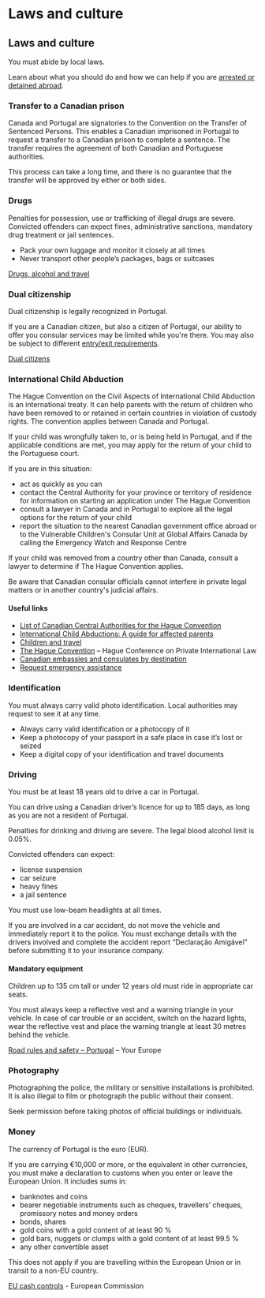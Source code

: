 # Laws and culture

## Laws and culture

You must abide by local laws.

Learn about what you should do and how we can help if you are [arrested or detained abroad](http://travel.gc.ca/assistance/emergency-info/arrest-detention).

### Transfer to a Canadian prison

Canada and Portugal are signatories to the Convention on the Transfer of Sentenced Persons. This enables a Canadian imprisoned in Portugal to request a transfer to a Canadian prison to complete a sentence. The transfer requires the agreement of both Canadian and Portuguese authorities.

This process can take a long time, and there is no guarantee that the transfer will be approved by either or both sides.

### Drugs

Penalties for possession, use or trafficking of illegal drugs are severe. Convicted offenders can expect fines, administrative sanctions, mandatory drug treatment or jail sentences.

* Pack your own luggage and monitor it closely at all times
* Never transport other people’s packages, bags or suitcases

[Drugs, alcohol and travel](https://travel.gc.ca/travelling/health-safety/drugs)

### Dual citizenship

Dual citizenship is legally recognized in Portugal.

If you are a Canadian citizen, but also a citizen of Portugal, our ability to offer you consular services may be limited while you're there. You may also be subject to different [entry/exit requirements](#entryexit).

[Dual citizens](http://travel.gc.ca/travelling/documents/dual-citizenship)

### International Child Abduction

The Hague Convention on the Civil Aspects of International Child Abduction is an international treaty. It can help parents with the return of children who have been removed to or retained in certain countries in violation of custody rights. The convention applies between Canada and Portugal.

If your child was wrongfully taken to, or is being held in Portugal, and if the applicable conditions are met, you may apply for the return of your child to the Portuguese court.

If you are in this situation:

* act as quickly as you can
* contact the Central Authority for your province or territory of residence for information on starting an application under The Hague Convention
* consult a lawyer in Canada and in Portugal to explore all the legal options for the return of your child
* report the situation to the nearest Canadian government office abroad or to the Vulnerable Children's Consular Unit at Global Affairs Canada by calling the Emergency Watch and Response Centre

If your child was removed from a country other than Canada, consult a lawyer to determine if The Hague Convention applies.

Be aware that Canadian consular officials cannot interfere in private legal matters or in another country's judicial affairs.

#### Useful links

* [List of Canadian Central Authorities for the Hague Convention](https://www.hcch.net/en/states/authorities/details3/?aid=75)
* [International Child Abductions: A guide for affected parents](https://travel.gc.ca/travelling/publications/international-child-abductions)
* [Children and travel](https://travel.gc.ca/travelling/children)
* [The Hague Convention](https://www.hcch.net/en/instruments/conventions/full-text/?cid=24) – Hague Conference on Private International Law
* [Canadian embassies and consulates by destination](https://travel.gc.ca/assistance/embassies-consulates)
* [Request emergency assistance](https://travel.gc.ca/assistance/emergency-assistance?_ga)

### Identification

You must always carry valid photo identification. Local authorities may request to see it at any time.

* Always carry valid identification or a photocopy of it
* Keep a photocopy of your passport in a safe place in case it’s lost or seized
* Keep a digital copy of your identification and travel documents

### Driving

You must be at least 18 years old to drive a car in Portugal.

You can drive using a Canadian driver’s licence for up to 185 days, as long as you are not a resident of Portugal.

Penalties for drinking and driving are severe. The legal blood alcohol limit is 0.05%.

Convicted offenders can expect:

* license suspension
* car seizure
* heavy fines
* a jail sentence

You must use low-beam headlights at all times.

If you are involved in a car accident, do not move the vehicle and immediately report it to the police. You must exchange details with the drivers involved and complete the accident report “Declaração Amigável” before submitting it to your insurance company.

#### Mandatory equipment

Children up to 135 cm tall or under 12 years old must ride in appropriate car seats.

You must always keep a reflective vest and a warning triangle in your vehicle. In case of car trouble or an accident, switch on the hazard lights, wear the reflective vest and place the warning triangle at least 30 metres behind the vehicle.

[Road rules and safety – Portugal](http://ec.europa.eu/transport/road_safety/going_abroad/portugal/index_en.htm) – Your Europe

### Photography

Photographing the police, the military or sensitive installations is prohibited. It is also illegal to film or photograph the public without their consent.

Seek permission before taking photos of official buildings or individuals.

### Money

The currency of Portugal is the euro (EUR).

If you are carrying €10,000 or more, or the equivalent in other currencies, you must make a declaration to customs when you enter or leave the European Union. It includes sums in:

* banknotes and coins
* bearer negotiable instruments such as cheques, travellers’ cheques, promissory notes and money orders
* bonds, shares
* gold coins with a gold content of at least 90 %
* gold bars, nuggets or clumps with a gold content of at least 99.5 %
* any other convertible asset

This does not apply if you are travelling within the European Union or in transit to a non-EU country.

[EU cash controls](https://ec.europa.eu/taxation_customs/business/customs-controls/eu-cash-controls_en) - European Commission